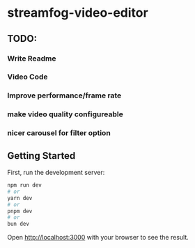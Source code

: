 # streamfog-video-editor
## TODO:
### Write Readme
### Video Code
### Improve performance/frame rate
### make video quality configureable
### nicer carousel for filter option

## Getting Started

First, run the development server:

```bash
npm run dev
# or
yarn dev
# or
pnpm dev
# or
bun dev
```

Open [http://localhost:3000](http://localhost:3000) with your browser to see the result.

